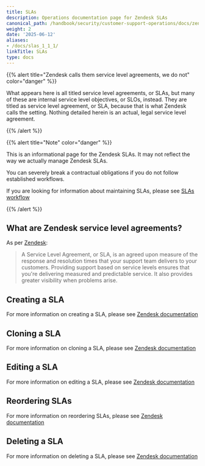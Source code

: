```yaml
---
title: SLAs
description: Operations documentation page for Zendesk SLAs
canonical_path: /handbook/security/customer-support-operations/docs/zendesk/slas
weight: 2
date: '2025-06-12'
aliases:
- /docs/slas_1_1_1/
linkTitle: SLAs
type: docs
---
```


{{% alert title="Zendesk calls them service level agreements, we do not" color="danger" %}}

What appears here is all titled service level agreements, or SLAs, but many of these are internal service level objectives, or SLOs, instead. They are titled as service level agreement, or SLA, because that is what Zendesk calls the setting. Nothing detailed herein is an actual, legal service level agreement.

{{% /alert %}}

{{% alert title="Note" color="danger" %}}

This is an informational page for the Zendesk SLAs. It may not reflect the way we actually manage Zendesk SLAs.

You can severely break a contractual obligations if you do not follow established workflows.

If you are looking for information about maintaining SLAs, please see [SLAs workflow](../../workflows/zendesk/slas)

{{% /alert %}}

## What are Zendesk service level agreements?

As per [Zendesk](https://support.zendesk.com/hc/en-us/articles/4408829459866-Defining-SLA-policies):

> A Service Level Agreement, or SLA, is an agreed upon measure of the response and resolution times that your support team delivers to your customers. Providing support based on service levels ensures that you're delivering measured and predictable service. It also provides greater visibility when problems arise.

## Creating a SLA

For more information on creating a SLA, please see [Zendesk documentation](https://support.zendesk.com/hc/en-us/articles/4408829459866-Defining-SLA-policies#topic_tsz_1yv_rr)

## Cloning a SLA

For more information on cloning a SLA, please see [Zendesk documentation](https://support.zendesk.com/hc/en-us/articles/5610005959962-Managing-SLA-policies#topic_pyf_ymg_51c)

## Editing a SLA

For more information on editing a SLA, please see [Zendesk documentation](https://support.zendesk.com/hc/en-us/articles/5610005959962-Managing-SLA-policies#topic_qpn_fzq_kxb)

## Reordering SLAs

For more information on reordering SLAs, please see [Zendesk documentation](https://support.zendesk.com/hc/en-us/articles/5610005534618-Ordering-SLA-policies)

## Deleting a SLA

For more information on deleting a SLA, please see [Zendesk documentation](https://support.zendesk.com/hc/en-us/articles/5610005959962-Managing-SLA-policies#topic_ok1_z4l_qnb)
